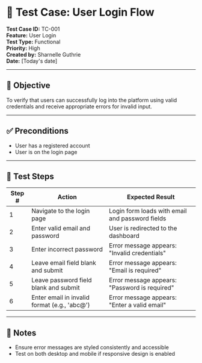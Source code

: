 # 🧪 Test Case: User Login Flow

**Test Case ID:** TC-001  
**Feature:** User Login  
**Test Type:** Functional  
**Priority:** High  
**Created by:** Sharnelle Guthrie  
**Date:** [Today's date]

---

## 🎯 Objective
To verify that users can successfully log into the platform using valid credentials and receive appropriate errors for invalid input.

---

## ✅ Preconditions
- User has a registered account
- User is on the login page

---

## 🔄 Test Steps

| Step # | Action | Expected Result |
|--------|--------|-----------------|
| 1 | Navigate to the login page | Login form loads with email and password fields |
| 2 | Enter valid email and password | User is redirected to the dashboard |
| 3 | Enter incorrect password | Error message appears: \"Invalid credentials\" |
| 4 | Leave email field blank and submit | Error message appears: \"Email is required\" |
| 5 | Leave password field blank and submit | Error message appears: \"Password is required\" |
| 6 | Enter email in invalid format (e.g., 'abc@') | Error message appears: \"Enter a valid email\" |

---

## 📝 Notes
- Ensure error messages are styled consistently and accessible
- Test on both desktop and mobile if responsive design is enabled


